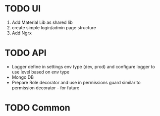 # TODO UI

1. Add Material Lib as shared lib
2. create simple login/admin page structure
3. Add Ngrx

# TODO API

- Logger define in settings env type (dev, prod) and configure logger to use level based on env type
- Mongo DB
- Prepare Role decorator and use in permissions guard similar to permission decorator - for future

# TODO Common
